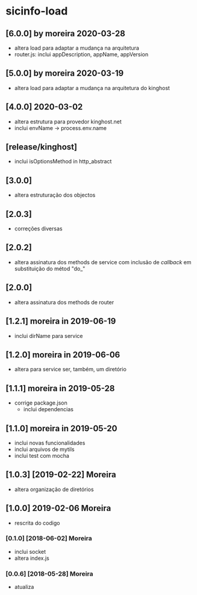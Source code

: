 # sicinfo-load

## [6.0.0] by moreira 2020-03-28
- altera load para adaptar a mudança na arquitetura
- router.js: inclui appDescription, appName, appVersion

## [5.0.0] by moreira 2020-03-19
- altera load para adaptar a mudança na arquitetura do kinghost

## [4.0.0] 2020-03-02
- altera estrutura para provedor kinghost.net
- inclui envName -> process.env.name

## [release/kinghost]
- inclui isOptionsMethod in http_abstract

## [3.0.0]
- altera estruturação dos objectos

## [2.0.3]
- correções diversas

## [2.0.2]
- altera assinatura dos methods de service com inclusão de *callback*
  em substituição do métod "do_"

## [2.0.0]
- altera assinatura dos methods de router

## [1.2.1] moreira in 2019-06-19
- inclui dirName para service

## [1.2.0] moreira in 2019-06-06
- altera para service ser, também, um diretório

## [1.1.1] moreira in 2019-05-28
- corrige package.json
  - inclui dependencias

## [1.1.0] moreira in 2019-05-20
- inclui novas funcionalidades
- inclui arquivos de mytils
- inclui test com mocha

## [1.0.3] [2019-02-22] Moreira
- altera organização de diretórios

## [1.0.0] 2019-02-06 Moreira
- rescrita do codigo

### [0.1.0] [2018-06-02] Moreira
- inclui socket
- altera index.js

### [0.0.6] [2018-05-28] Moreira
- atualiza
